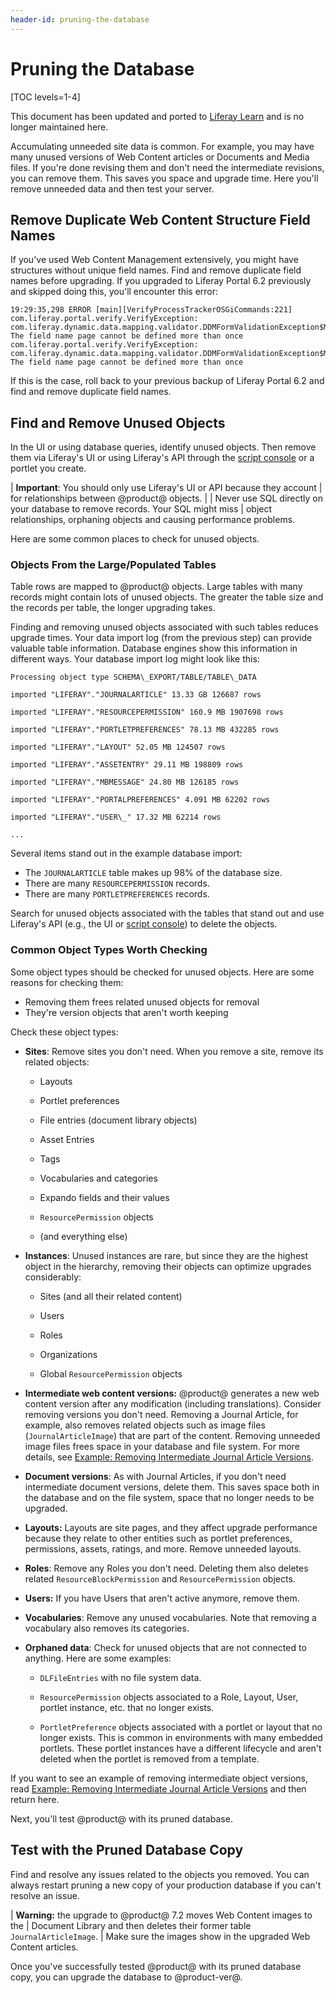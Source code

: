 ```yaml
---
header-id: pruning-the-database
---
```


# Pruning the Database

[TOC levels=1-4]

<aside class="alert alert-info">
  <span class="wysiwyg-color-blue120">This document has been updated and ported to <a href="https://learn.liferay.com/dxp/7.x/en/installation-and-upgrades/upgrading-liferay/upgrade-stability-and-performance/database-pruning-for-faster-upgrades.html">Liferay Learn</a> and is no longer maintained here.</span>
</aside>

Accumulating unneeded site data is common. For example, you may have many unused
versions of Web Content articles or Documents and Media files. If you're done
revising them and don't need the intermediate revisions, you can remove them.
This saves you space and upgrade time. Here you'll remove unneeded data and then
test your server. 

## Remove Duplicate Web Content Structure Field Names

If you've used Web Content Management extensively, you might have structures
without unique field names. Find and remove duplicate field names before
upgrading. If you upgraded to Liferay Portal 6.2 previously and skipped doing
this, you'll encounter this error: 

    19:29:35,298 ERROR [main][VerifyProcessTrackerOSGiCommands:221] com.liferay.portal.verify.VerifyException: com.liferay.dynamic.data.mapping.validator.DDMFormValidationException$MustNotDuplicateFieldName: The field name page cannot be defined more than once
    com.liferay.portal.verify.VerifyException: com.liferay.dynamic.data.mapping.validator.DDMFormValidationException$MustNotDuplicateFieldName: The field name page cannot be defined more than once
 
If this is the case, roll back to your previous backup of Liferay Portal 6.2 and
find and remove duplicate field names. 

## Find and Remove Unused Objects

In the UI or using database queries, identify unused objects. Then remove them
via Liferay's UI or using Liferay's API through the 
[script console](/docs/7-2/user/-/knowledge_base/u/running-scripts-from-the-script-console)
or a portlet you create. 

| **Important**: You should only use Liferay's UI or API because they account 
| for relationships between @product@ objects. 
|
| Never use SQL directly on your database to remove records. Your SQL might miss
| object relationships, orphaning objects and causing performance problems.

Here are some common places to check for unused objects.

### Objects From the Large/Populated Tables

Table rows are mapped to @product@ objects. Large tables with many records might
contain lots of unused objects. The greater the table size and the records per
table, the longer upgrading takes. 

Finding and removing unused objects associated with such tables reduces upgrade
times. Your data import log (from the previous step) can provide valuable table
information. Database engines show this information in different ways. Your
database import log might look like this:

    Processing object type SCHEMA\_EXPORT/TABLE/TABLE\_DATA

    imported "LIFERAY"."JOURNALARTICLE" 13.33 GB 126687 rows

    imported "LIFERAY"."RESOURCEPERMISSION" 160.9 MB 1907698 rows

    imported "LIFERAY"."PORTLETPREFERENCES" 78.13 MB 432285 rows

    imported "LIFERAY"."LAYOUT" 52.05 MB 124507 rows

    imported "LIFERAY"."ASSETENTRY" 29.11 MB 198809 rows

    imported "LIFERAY"."MBMESSAGE" 24.80 MB 126185 rows

    imported "LIFERAY"."PORTALPREFERENCES" 4.091 MB 62202 rows

    imported "LIFERAY"."USER\_" 17.32 MB 62214 rows
    
    ...

Several items stand out in the example database import:

-   The `JOURNALARTICLE` table makes up 98% of the database size.
-   There are many `RESOURCEPERMISSION` records.
-   There are many `PORTLETPREFERENCES` records.

Search for unused objects associated with the tables that stand out and use
Liferay's API (e.g., the UI or
[script console](/docs/7-2/user/-/knowledge_base/u/running-scripts-from-the-script-console))
to delete the objects. 

### Common Object Types Worth Checking 

Some object types should be checked for unused objects. Here are some reasons
for checking them:

-   Removing them frees related unused objects for removal
-   They're version objects that aren't worth keeping

Check these object types: 

-   **Sites**: Remove sites you don't need. When you remove a site,
    remove its related objects:

    -   Layouts

    -   Portlet preferences

    -   File entries (document library objects)

    -   Asset Entries

    -   Tags

    -   Vocabularies and categories

    -   Expando fields and their values

    -   `ResourcePermission` objects

    -   (and everything else)

-   **Instances**: Unused instances are rare, but since they are the highest
    object in the hierarchy, removing their objects can optimize upgrades
    considerably:

    -   Sites (and all their related content)

    -   Users

    -   Roles

    -   Organizations

    -   Global `ResourcePermission` objects

-   **Intermediate web content versions:** @product@ generates a new web
    content version after any modification (including translations). Consider
    removing versions you don't need. Removing a Journal Article, for example,
    also removes related objects such as image files (`JournalArticleImage`)
    that are part of the content. Removing unneeded image files frees space in
    your database and file system. For more details, see [Example: Removing
    Intermediate Journal Article
    Versions](/docs/7-2/deploy/-/knowledge_base/d/example-removing-intermediate-journal-article-versions).  

-   **Document versions**: As with Journal Articles, if you don't need 
    intermediate document versions, delete them. This saves space both in the
    database and on the file system, space that no longer needs to be upgraded. 

-   **Layouts:** Layouts are site pages, and they affect upgrade performance
    because they relate to other entities such as portlet preferences,
    permissions, assets, ratings, and more. Remove unneeded layouts. 

-   **Roles**: Remove any Roles you don't need. Deleting them also deletes
    related `ResourceBlockPermission` and `ResourcePermission` objects.

-   **Users:** If you have Users that aren't active anymore, remove them.

-   **Vocabularies**: Remove any unused vocabularies. Note that removing a
    vocabulary also removes its categories.

-   **Orphaned data**: Check for unused objects that are not connected to
    anything. Here are some examples:

    -   `DLFileEntries` with no file system data.

    -   `ResourcePermission` objects associated to a Role, Layout, User, portlet
        instance, etc. that no longer exists.

    -   `PortletPreference` objects associated with a portlet or layout that
        no longer exists. This is common in environments with many embedded
        portlets. These portlet instances have a different lifecycle and aren't
        deleted when the portlet is removed from a template.

If you want to see an example of removing intermediate object versions, read
[Example: Removing Intermediate Journal Article
Versions](/docs/7-2/deploy/-/knowledge_base/d/example-removing-intermediate-journal-article-versions)
and then return here. 

Next, you'll test @product@ with its pruned database. 

## Test with the Pruned Database Copy

Find and resolve any issues related to the objects you removed. You can always
restart pruning a new copy of your production database if you can't resolve an
issue. 

| **Warning:** the upgrade to @product@ 7.2 moves Web Content images to the 
| Document Library and then deletes their former table `JournalArticleImage`.
| Make sure the images show in the upgraded Web Content articles. 

Once you've successfully tested @product@ with its pruned database copy, you can
upgrade the database to @product-ver@. 
